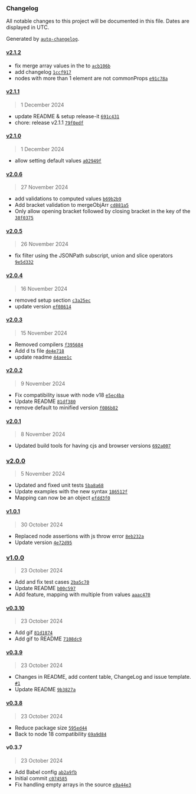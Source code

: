 ### Changelog

All notable changes to this project will be documented in this file. Dates are displayed in UTC.

Generated by [`auto-changelog`](https://github.com/CookPete/auto-changelog).

#### [v2.1.2](https://github.com/brunocarpio/mappingutils/compare/v2.1.1...v2.1.2)

- fix merge array values in the to [`acb106b`](https://github.com/brunocarpio/mappingutils/commit/acb106be02d1843afc46032ce2503b42f2f1bb20)
- add changelog [`1ccf917`](https://github.com/brunocarpio/mappingutils/commit/1ccf917b48cdcc220d84b6d8b1c2e52de39f34d5)
- nodes with more than 1 element are not commonProps [`e91c78a`](https://github.com/brunocarpio/mappingutils/commit/e91c78ad10da8d72a90bde95865ba6f6ca77625f)

#### [v2.1.1](https://github.com/brunocarpio/mappingutils/compare/v2.1.0...v2.1.1)

> 1 December 2024

- update README & setup release-it [`691c431`](https://github.com/brunocarpio/mappingutils/commit/691c431c742630a4ae0a8a229bafb44371f80c6e)
- chore: release v2.1.1 [`79f0edf`](https://github.com/brunocarpio/mappingutils/commit/79f0edf8e125d01769f720468614695bb2a7bc71)

#### [v2.1.0](https://github.com/brunocarpio/mappingutils/compare/v2.0.6...v2.1.0)

> 1 December 2024

- allow setting default values [`a02949f`](https://github.com/brunocarpio/mappingutils/commit/a02949fd19a528c2687e65acf29960202028a88a)

#### [v2.0.6](https://github.com/brunocarpio/mappingutils/compare/v2.0.5...v2.0.6)

> 27 November 2024

- add validations to computed values [`b69b2b9`](https://github.com/brunocarpio/mappingutils/commit/b69b2b97f65c02caa804980eb94f4518694e39e5)
- Add bracket validation to mergeObjArr [`cd881a5`](https://github.com/brunocarpio/mappingutils/commit/cd881a58282d75b0c695c0555fa7e5f5ac34256b)
- Only allow opening bracket followed by closing bracket in the key of the [`38f0375`](https://github.com/brunocarpio/mappingutils/commit/38f0375daeefceb059a74f9874780d5d90c69cd4)

#### [v2.0.5](https://github.com/brunocarpio/mappingutils/compare/v2.0.4...v2.0.5)

> 26 November 2024

- fix filter using the JSONPath subscript, union and slice operators [`9e5d332`](https://github.com/brunocarpio/mappingutils/commit/9e5d332a5d3046293bcd05e9a37a6a452a8b52ae)

#### [v2.0.4](https://github.com/brunocarpio/mappingutils/compare/v2.0.3...v2.0.4)

> 16 November 2024

- removed setup section [`c3a25ec`](https://github.com/brunocarpio/mappingutils/commit/c3a25ec987099cac6af2c821080397833b2a3e60)
- update version [`ef08614`](https://github.com/brunocarpio/mappingutils/commit/ef08614ecec9405d61b7695dd9498ea1e31e8ea1)

#### [v2.0.3](https://github.com/brunocarpio/mappingutils/compare/v2.0.2...v2.0.3)

> 15 November 2024

- Removed compilers [`f395684`](https://github.com/brunocarpio/mappingutils/commit/f395684c89d5ef93e498b15a2a4e3d15a3cd3898)
- Add d ts file [`de4e718`](https://github.com/brunocarpio/mappingutils/commit/de4e7184f8320baad2058f657ebc1c56e5a1cde1)
- update readme [`44aee1c`](https://github.com/brunocarpio/mappingutils/commit/44aee1c212e5eb97ab68f586fa9455ac97d4f510)

#### [v2.0.2](https://github.com/brunocarpio/mappingutils/compare/v2.0.1...v2.0.2)

> 9 November 2024

- Fix compatibility issue with node v18 [`e5ec4ba`](https://github.com/brunocarpio/mappingutils/commit/e5ec4bacf23a2b1635be838a2816dd1f2b5060e2)
- Update README [`81df380`](https://github.com/brunocarpio/mappingutils/commit/81df380780e5d3ccc0ebb20bf7f23f48412fd3fc)
- remove default to minified version [`f086b82`](https://github.com/brunocarpio/mappingutils/commit/f086b824ac8f07a5ca47e4f74ca69ad8a6efd40b)

#### [v2.0.1](https://github.com/brunocarpio/mappingutils/compare/v2.0.0...v2.0.1)

> 8 November 2024

- Updated build tools for having cjs and browser versions [`692a007`](https://github.com/brunocarpio/mappingutils/commit/692a007976c9b74eb42a39fa6e31af443bc62b80)

### [v2.0.0](https://github.com/brunocarpio/mappingutils/compare/v1.0.1...v2.0.0)

> 5 November 2024

- Updated and fixed unit tests [`5ba8a68`](https://github.com/brunocarpio/mappingutils/commit/5ba8a68ff522f4a11f81c811ca496bc0ea27064f)
- Update examples with the new syntax [`186512f`](https://github.com/brunocarpio/mappingutils/commit/186512ff4c73bc8e664c706a3f57eb140e1108e3)
- Mapping can now be an object [`efdd3f0`](https://github.com/brunocarpio/mappingutils/commit/efdd3f096a3c8b940041cb27608438bafe7e483d)

#### [v1.0.1](https://github.com/brunocarpio/mappingutils/compare/v1.0.0...v1.0.1)

> 30 October 2024

- Replaced node assertions with js throw error [`8eb232a`](https://github.com/brunocarpio/mappingutils/commit/8eb232ae058747f92c0e1773bca0191124641f11)
- Update version [`4e72d95`](https://github.com/brunocarpio/mappingutils/commit/4e72d95a8fd8cf2a199862a5dae4700d51229f8d)

### [v1.0.0](https://github.com/brunocarpio/mappingutils/compare/v0.3.10...v1.0.0)

> 23 October 2024

- Add and fix test cases [`2ba5c70`](https://github.com/brunocarpio/mappingutils/commit/2ba5c70188d4bd18ed05e4e28623cc0fd55fc718)
- Update README [`b00c597`](https://github.com/brunocarpio/mappingutils/commit/b00c597652d539bea290272cffd747e4d3c88df2)
- Add feature, mapping with multiple from values [`aaac470`](https://github.com/brunocarpio/mappingutils/commit/aaac470c1a95f9cd09ca5d71dab6023a13921eb9)

#### [v0.3.10](https://github.com/brunocarpio/mappingutils/compare/v0.3.9...v0.3.10)

> 23 October 2024

- Add gif [`81d1874`](https://github.com/brunocarpio/mappingutils/commit/81d18743ae5db9e011d8b8e7edb3ee1838408c5c)
- Add gif to README [`7108dc9`](https://github.com/brunocarpio/mappingutils/commit/7108dc9317e8d4ce827d780fbf8904a96de1cbc7)

#### [v0.3.9](https://github.com/brunocarpio/mappingutils/compare/v0.3.8...v0.3.9)

> 23 October 2024

- Changes in README, add content table, ChangeLog and issue template. [`#1`](https://github.com/brunocarpio/mappingutils/pull/1)
- Update README [`9b3827a`](https://github.com/brunocarpio/mappingutils/commit/9b3827ad2aa278990826bb3560b5596150f18157)

#### [v0.3.8](https://github.com/brunocarpio/mappingutils/compare/v0.3.7...v0.3.8)

> 23 October 2024

- Reduce package size [`595ed44`](https://github.com/brunocarpio/mappingutils/commit/595ed44b98e792abed8c172f3c63d05b383f0663)
- Back to node 18 compatibility [`69a9d84`](https://github.com/brunocarpio/mappingutils/commit/69a9d847625b4a3566f170191720eaf2829713ac)

#### v0.3.7

> 23 October 2024

- Add Babel config [`ab2a9fb`](https://github.com/brunocarpio/mappingutils/commit/ab2a9fbfc8c261834ec00b8ec496b59e944023aa)
- Initial commit [`c074585`](https://github.com/brunocarpio/mappingutils/commit/c074585acc94487a9231321afd607890affc0825)
- Fix handling empty arrays in the source [`e9a44e3`](https://github.com/brunocarpio/mappingutils/commit/e9a44e3c0531fe60ca2975feb8fc8131e16b3bfd)

